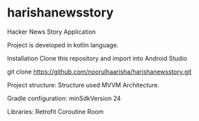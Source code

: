# harishanewsstory
Hacker News Story Application

Project is developed in kotlin language.

Installation
Clone this repository and import into Android Studio

git clone https://github.com/noorulhaarisha/harishanewsstory.git

Project structure:
Structure used MVVM Architecture.

Gradle configuration:
minSdkVersion 24

Libraries:
Retrofit
Coroutine
Room




